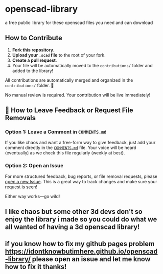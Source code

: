 # openscad-library
a free public library for these openscad files you need and can download

## How to Contribute

1. **Fork this repository**.
2. **Upload your `.scad` file** to the root of your fork.
3. **Create a pull request**.
4. Your file will be automatically moved to the `contributions/` folder and added to the library!

All contributions are automatically merged and organized in the `contributions/` folder. 🎉

No manual review is required. Your contribution will be live immediately!

## 📣 How to Leave Feedback or Request File Removals

### Option 1: Leave a Comment in `COMMENTS.md`
If you like chaos and want a free-form way to give feedback, just add your comment directly in the [`COMMENTS.md`](https://github.com/idontknowbutimhere/openscad-library/blob/main/COMMENTS.md) file. Your voice will be heard (eventually) as we check this file regularly (weekly at best).

### Option 2: Open an Issue
For more structured feedback, bug reports, or file removal requests, please [open a new Issue](https://github.com/idontknowbutimhere/openscad-library/issues). This is a great way to track changes and make sure your request is seen!

Either way works—go wild!

## I like chaos but some other 3d devs don't so enjoy the library i made so you could do what we all wanted of having a 3d openscad library!

## if you know how to fix my github pages problem https://idontknowbutimhere.github.io/openscad-library/ please open an issue and let me know how to fix it thanks!
